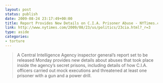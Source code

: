 ```yaml
---
layout: post
status: publish
date: 2009-08-24 23:17:49+00:00
title: Report Provides New Details on C.I.A. Prisoner Abuse - NYTimes.com
link: http://www.nytimes.com/2009/08/23/us/politics/23cia.html?_r=3
type: aside
categories:
- torture
---
```


> A Central Intelligence Agency inspector general’s report set to be released Monday provides new details about abuses that took place inside the agency’s secret prisons, including details of how C.I.A. officers carried out mock executions and threatened at least one prisoner with a gun and a power drill.
